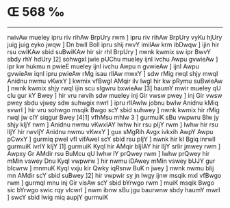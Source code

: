 # Œ 568 ‰
---
rwivAw mueIey ipru riv rihAw BrpUry rwm ] ipru riv rihAw BrpUry vyKu
hjUry juig juig eyko jwqw ] Dn bwlI BolI ipru shij rwvY imilAw krm
ibDwqw ] ijin hir rsu cwiKAw sbid suBwiKAw hir sir rhI BrpUry ]
nwnk kwmix sw ipr BwvY sbdy rhY hdUry ]2] sohwgxI jwie pUChu mueIey
ijnI ivchu Awpu gvwieAw ] ipr kw hukmu n pwieE mueIey ijnI ivchu
Awpu n gvwieAw ] ijnI Awpu gvwieAw iqnI ipru pwieAw rMg isau rlIAw
mwxY ] sdw rMig rwqI shjy mwqI Anidnu nwmu vKwxY ] kwmix vfBwgI
AMqir ilv lwgI hir kw pRymu suBwieAw ] nwnk kwmix shjy rwqI ijin scu
sIgwru bxwieAw ]3] haumY mwir mueIey qU clu gur kY Bwey ] hir vru
rwvih sdw mueIey inj Gir vwsw pwey ] inj Gir vwsw pwey sbdu vjwey
sdw suhwgix nwrI ] ipru rlIAwlw jobnu bwlw Anidnu kMiq svwrI ] hir
vru sohwgo msqik Bwgo scY sbid suhwey ] nwnk kwmix hir rMig rwqI jw
clY siqgur Bwey ]4]1] vfhMsu mhlw 3 ] gurmuiK sBu vwpwru Blw jy shjy
kIjY rwm ] Anidnu nwmu vKwxIAY lwhw hir rsu pIjY rwm ] lwhw hir rsu
lIjY hir rwvIjY Anidnu nwmu vKwxY ] gux sMgRih Avgx ivkxih AwpY Awpu
pCwxY ] gurmiq pweI vfI vifAweI scY sbid rsu pIjY ] nwnk hir kI
Bgiq inrwlI gurmuiK ivrlY kIjY ]1] gurmuiK KyqI hir AMqir bIjIAY hir
lIjY srIir jmwey rwm ] Awpxy Gr AMdir rsu BuMcu qU lwhw lY prQwey rwm
] lwhw prQwey hir mMin vswey Dnu KyqI vwpwrw ] hir nwmu iDAwey mMin
vswey bUJY gur bIcwrw ] mnmuK KyqI vxju kir Qwky iqRsnw BuK n jwey ]
nwnk nwmu bIij mn AMdir scY sbid suBwey ]2] hir vwpwir sy jn lwgy
ijnw msqik mxI vfBwgo rwm ] gurmqI mnu inj Gir visAw scY sbid
bYrwgo rwm ] muiK msqik Bwgo sic bYrwgo swic rqy vIcwrI ] nwm ibnw
sBu jgu baurwnw sbdy haumY mwrI ] swcY sbid lwig miq aupjY gurmuiK
####
